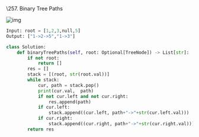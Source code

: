 \257. Binary Tree Paths

![img](https://assets.leetcode.com/uploads/2021/03/12/paths-tree.jpg)

```python
Input: root = [1,2,3,null,5]
Output: ["1->2->5","1->3"]
```

```python
class Solution:
    def binaryTreePaths(self, root: Optional[TreeNode]) -> List[str]:
        if not root:
            return []
        res = []
        stack = [(root, str(root.val))]
        while stack:            
            cur, path = stack.pop()
            print(cur.val,  path)
            if not cur.left and not cur.right:
                res.append(path)
            if cur.left:
                stack.append((cur.left, path+"->"+str(cur.left.val)))
            if cur.right:
                stack.append((cur.right, path+"->"+str(cur.right.val)))
        return res
```

